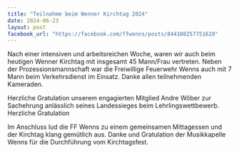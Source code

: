 ```yaml
---
title: "Teilnahme beim Wenner Kirchtag 2024"
date: 2024-06-23
layout: post
facebook_url: "https://facebook.com/ffwenns/posts/844108257751628"
---
```


Nach einer intensiven und arbeitsreichen Woche, waren wir auch beim heutigen Wenner Kirchtag mit insgesamt 45 Mann/Frau vertreten. Neben der Prozessionsmannschaft war die Freiwillige Feuerwehr Wenns auch mit 7 Mann beim Verkehrsdienst im Einsatz. Danke allen teilnehmenden Kameraden. 

Herzliche Gratulation unserem engagierten Mitglied Andre Wöber zur Sachehrung anlässlich seines Landessieges beim Lehrlingswettbewerb. Herzliche Gratulation 

Im Anschluss lud die FF Wenns zu einem gemeinsamen Mittagessen und der Kirchtag klang gemütlich aus. Danke und Gratulation der Musikkapelle Wenns für die Durchführung vom Kirchtagsfest.